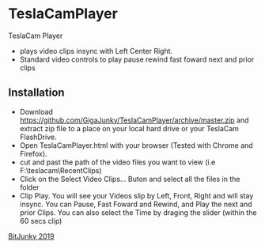 # TeslaCamPlayer

TeslaCam Player
- plays video clips insync with Left Center Right.
- Standard video controls to play pause rewind fast foward next and prior clips

## Installation
 - Download  https://github.com/GigaJunky/TeslaCamPlayer/archive/master.zip and extract zip file to a place on your local hard drive or your TeslaCam FlashDrive.
 - Open TeslaCamPlayer.html with your browser (Tested with Chrome and Firefox).
 - cut and past the path of the video files you want to view (i.e F:\teslacam\RecentClips)
 - Click on the Select Video Clips... Buton and select all the files in the folder
 - Clip Play.  You will see your Videos slip by Left, Front, Right and will stay insync.   You can Pause, Fast Foward and Rewind, and Play the next and prior Clips.  You can also select the Time by draging the slider (within the 60 secs clip)


[BitJunky 2019](https://github.com/GigaJunky/TeslaCamPlayer)





